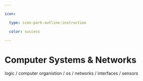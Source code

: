 ```yaml
---

icon: 

  type: icon-park-outline:instruction

  color: success

---
```


# Computer Systems & Networks

logic / computer organistion / os / networks / interfaces / sensors